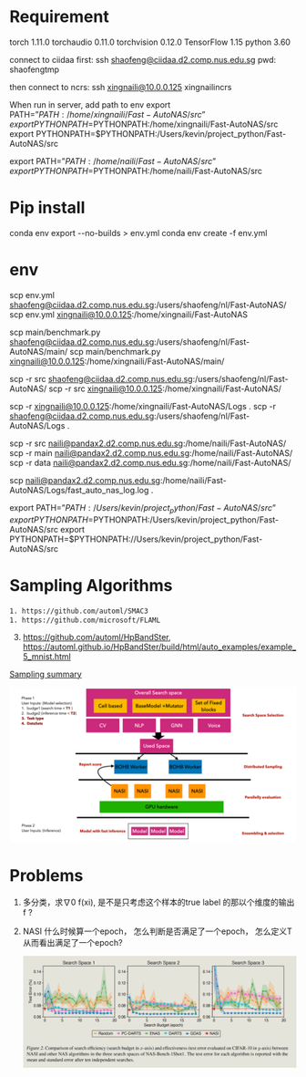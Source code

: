 

# Requirement

torch              1.11.0
torchaudio         0.11.0
torchvision        0.12.0
TensorFlow 1.15
python 3.60

connect to ciidaa first:
ssh shaofeng@ciidaa.d2.comp.nus.edu.sg
pwd: shaofengtmp

then connect to ncrs:
ssh xingnaili@10.0.0.125
xingnailincrs

When run in server, add path to env
export PATH=”$PATH:/home/xingnaili/Fast-AutoNAS/src”
export PYTHONPATH=$PYTHONPATH:/home/xingnaili/Fast-AutoNAS/src
export PYTHONPATH=$PYTHONPATH:/Users/kevin/project_python/Fast-AutoNAS/src

export PATH=”$PATH:/home/naili/Fast-AutoNAS/src”
export PYTHONPATH=$PYTHONPATH:/home/naili/Fast-AutoNAS/src

# Pip install
conda env export --no-builds > env.yml
conda env create -f env.yml

# env
scp env.yml shaofeng@ciidaa.d2.comp.nus.edu.sg:/users/shaofeng/nl/Fast-AutoNAS/
scp env.yml xingnaili@10.0.0.125:/home/xingnaili/Fast-AutoNAS

scp main/benchmark.py shaofeng@ciidaa.d2.comp.nus.edu.sg:/users/shaofeng/nl/Fast-AutoNAS/main/
scp main/benchmark.py xingnaili@10.0.0.125:/home/xingnaili/Fast-AutoNAS/main/

scp -r src shaofeng@ciidaa.d2.comp.nus.edu.sg:/users/shaofeng/nl/Fast-AutoNAS/
scp -r src xingnaili@10.0.0.125:/home/xingnaili/Fast-AutoNAS/

scp -r xingnaili@10.0.0.125:/home/xingnaili/Fast-AutoNAS/Logs .
scp -r shaofeng@ciidaa.d2.comp.nus.edu.sg:/users/shaofeng/nl/Fast-AutoNAS/Logs .

scp -r src naili@pandax2.d2.comp.nus.edu.sg:/home/naili/Fast-AutoNAS/
scp -r main naili@pandax2.d2.comp.nus.edu.sg:/home/naili/Fast-AutoNAS/
scp -r data naili@pandax2.d2.comp.nus.edu.sg:/home/naili/Fast-AutoNAS/

scp naili@pandax2.d2.comp.nus.edu.sg:/home/naili/Fast-AutoNAS/Logs/fast_auto_nas_log.log .

export PATH=”$PATH:/Users/kevin/project_python/Fast-AutoNAS/src”
export PYTHONPATH=$PYTHONPATH:/Users/kevin/project_python/Fast-AutoNAS/src
export PYTHONPATH=$PYTHONPATH://Users/kevin/project_python/Fast-AutoNAS/src

# Sampling Algorithms

    1. https://github.com/automl/SMAC3
    1. https://github.com/microsoft/FLAML
3. https://github.com/automl/HpBandSter, https://automl.github.io/HpBandSter/build/html/auto_examples/example_5_mnist.html

[Sampling summary](https://github.com/huawei-noah/vega/blob/master/docs/cn/algorithms/hpo.md)

![image-20220512213253528](documents/img.png)

# Problems

1. 多分类，求∇0 f(xi), 是不是只考虑这个样本的true label 的那以个维度的输出 f ?

1. NASI 什么时候算一个epoch， 怎么判断是否满足了一个epoch， 怎么定义T 从而看出满足了一个epoch?

   ![image-20220528205050861](documents/image-20220528205049492.png)

